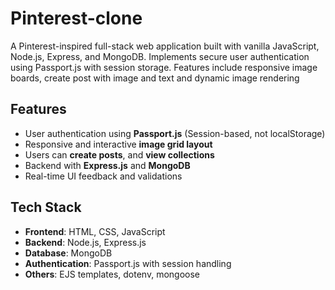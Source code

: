 # Pinterest-clone
A Pinterest-inspired full-stack web application built with vanilla JavaScript, Node.js, Express, and MongoDB. Implements secure user authentication using Passport.js with session storage. Features include responsive image boards, create post with image and text and dynamic image rendering 
##  Features

- User authentication using **Passport.js** (Session-based, not localStorage)
- Responsive and interactive **image grid layout**
- Users can **create posts**, and **view collections**
- Backend with **Express.js** and **MongoDB**
- Real-time UI feedback and validations

## Tech Stack

- **Frontend**: HTML, CSS, JavaScript
- **Backend**: Node.js, Express.js
- **Database**: MongoDB
- **Authentication**: Passport.js with session handling
- **Others**: EJS templates, dotenv, mongoose
